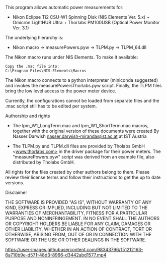 This program allows automatic power measurements for: 
- Nikon Eclipse Ti2 CSU-W1 Spinning Disk (NIS Elements Ver. 5.x) + Omicron LightHUB Ultra + Thorlabs PM100USB (Optical Power Monitor Ver. 3.1) 


The underlying hierarchy is: 
- Nikon macro -> measurePowers.pyw -> TLPM.py -> TLPM_64.dll


The Nikon macro runs under NIS Elements. To make it available:

	Copy the .mac file into:
	C:\Program Files\NIS-Elements\Macros	

The Nikon macro connects to a python interpreter (miniconda suggested) and invokes the 
measurePowersThorlabs.pyw script. Finally, the TLPM files bring the low level access to the 
power meter device.

Currently, the configurations cannot be loaded from separate files and the .mac script 
still has to be edited per system. 


Authorship and rights

- The lpm_W1_LongTerm.mac and lpm_W1_ShortTerm.mac macros, together with the original version of these
 documents were created By Nasser Darwish <nasser.darwish-miranda@ist.ac.at> at IST Austria

- The TLPM.py and TLPM.dll files are provided by Tholabs GmbH <www.thorlabs.com> in the driver 
package for their power meters. The "measurePowers.pyw" script was derived from an example file, 
also distributed by Tholabs GmbH.

All rights for the files created by other authors belong to them. Please review their
license terms and follow their instructions to get the up to date versions.

Disclaimer

THE SOFTWARE IS PROVIDED "AS IS", WITHOUT WARRANTY OF ANY KIND, EXPRESS 
OR IMPLIED, INCLUDING BUT NOT LIMITED TO THE WARRANTIES OF MERCHANTABILITY, 
FITNESS FOR A PARTICULAR PURPOSE AND NONINFRINGEMENT. IN NO EVENT SHALL 
THE AUTHORS OR COPYRIGHT HOLDERS BE LIABLE FOR ANY CLAIM, DAMAGES OR OTHER 
LIABILITY, WHETHER IN AN ACTION OF CONTRACT, TORT OR OTHERWISE, ARISING 
FROM, OUT OF OR IN CONNECTION WITH THE SOFTWARE OR THE USE OR OTHER DEALINGS 
IN THE SOFTWARE.





https://user-images.githubusercontent.com/98343796/151212163-6a710b9e-d571-48d3-8966-d3442abd1577.mp4





